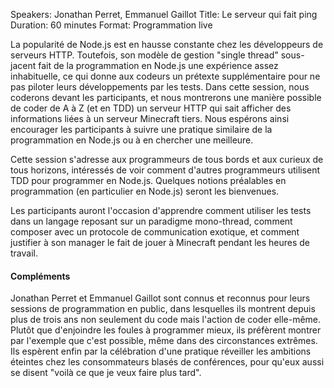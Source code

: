 Speakers: Jonathan Perret, Emmanuel Gaillot
Title: Le serveur qui fait ping
Duration: 60 minutes
Format: Programmation live

La popularité de Node.js est en hausse constante chez les développeurs de serveurs HTTP.
Toutefois, son modèle de gestion "single thread" sous-jacent fait de la programmation en Node.js une expérience assez inhabituelle, ce qui donne aux codeurs un prétexte supplémentaire pour ne pas piloter leurs développements par les tests.
Dans cette session, nous coderons devant les participants, et nous montrerons une manière possible de coder de A à Z (et en TDD) un serveur HTTP qui sait afficher des informations liées à un serveur Minecraft tiers.
Nous espérons ainsi encourager les participants à suivre une pratique similaire de la programmation en Node.js ou à en chercher une meilleure.

Cette session s'adresse aux programmeurs de tous bords et aux curieux de tous horizons, intéressés de voir comment d'autres programmeurs utilisent TDD pour programmer en Node.js.
Quelques notions préalables en programmation (en particulier en Node.js) seront les bienvenues.

Les participants auront l'occasion d'apprendre comment utiliser les tests dans un langage reposant sur un paradigme mono-thread, comment composer avec un protocole de communication exotique, et comment justifier à son manager le fait de jouer à Minecraft pendant les heures de travail.

#### Compléments

Jonathan Perret et Emmanuel Gaillot sont connus et reconnus pour leurs sessions de programmation en public, dans lesquelles ils montrent depuis plus de trois ans non seulement du code mais l'action de coder elle-même.
Plutôt que d'enjoindre les foules à programmer mieux, ils préfèrent montrer par l'exemple que c'est possible, même dans des circonstances extrêmes.
Ils espèrent enfin par la célébration d'une pratique réveiller les ambitions éteintes chez les consommateurs blasés de conférences, pour qu'eux aussi se disent "voilà ce que je veux faire plus tard".
